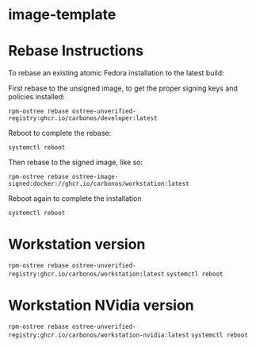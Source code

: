 # image-template

# Rebase Instructions
To rebase an existing atomic Fedora installation to the latest build:

First rebase to the unsigned image, to get the proper signing keys and policies installed:

`rpm-ostree rebase ostree-unverified-registry:ghcr.io/carbonos/developer:latest`

Reboot to complete the rebase:

`systemctl reboot`

Then rebase to the signed image, like so:

`rpm-ostree rebase ostree-image-signed:docker://ghcr.io/carbonos/workstation:latest`

Reboot again to complete the installation

`systemctl reboot`

# Workstation version
`rpm-ostree rebase ostree-unverified-registry:ghcr.io/carbonos/workstation:latest`
`systemctl reboot`

# Workstation NVidia version
`rpm-ostree rebase ostree-unverified-registry:ghcr.io/carbonos/workstation-nvidia:latest`
`systemctl reboot`

